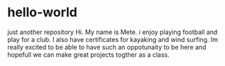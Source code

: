 # hello-world
just another repository
Hi. 
My name is Mete. 
i enjoy playing football and play for a club. 
I also have certificates for kayaking and wind surfing. 
Im really excited to be able to have such an oppotunaity to be here and hopefull we can make great projects togther as a class.
